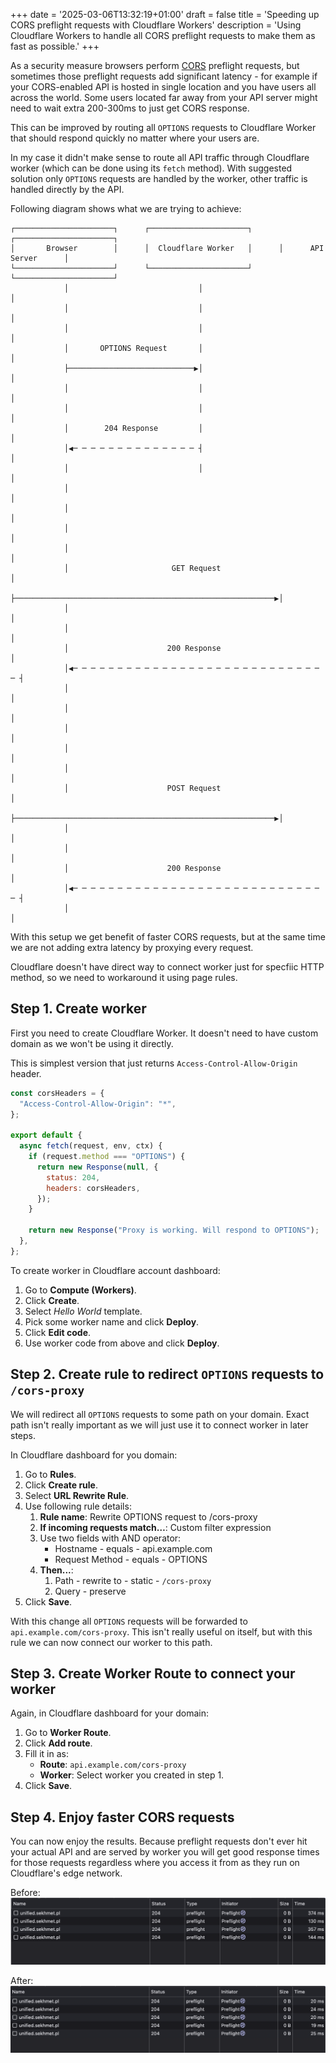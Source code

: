 +++
date = '2025-03-06T13:32:19+01:00'
draft = false
title = 'Speeding up CORS preflight requests with Cloudflare Workers'
description = 'Using Cloudflare Workers to handle all CORS preflight requests to make them as fast as possible.'
+++

As a security measure browsers perform [CORS](https://developer.mozilla.org/en-US/docs/Web/HTTP/CORS)
preflight requests, but sometimes those preflight requests add significant latency -
for example if your CORS-enabled API is hosted in single location and you have users all across the world.
Some users located far away from your API server might need to wait extra 200-300ms to just get CORS response.

This can be improved by routing all `OPTIONS` requests to Cloudflare Worker that should respond
quickly no matter where your users are.

In my case it didn't make sense to route all API traffic through Cloudflare worker (which
can be done using its `fetch` method). With suggested solution only `OPTIONS` requests
are handled by the worker, other traffic is handled directly by the API.

Following diagram shows what we are trying to achieve:

```goat
┌──────────────────────┐      ┌──────────────────────┐      ┌──────────────────────┐
│       Browser        │      │  Cloudflare Worker   │      │      API Server      │
└──────────────────────┘      └──────────────────────┘      └──────────────────────┘
            │                             │                             │
            │                             │                             │
            │                             │                             │
            │       OPTIONS Request       │                             │
            ├────────────────────────────▶│                             │
            │                             │                             │
            │                             │                             │
            │        204 Response         │                             │
            │◀─ ─ ─ ─ ─ ─ ─ ─ ─ ─ ─ ─ ─ ─ ┤                             │
            │                             │                             │
            │                                                           │
            │                                                           │
            │                                                           │
            │                                                           │
            │                       GET Request                         │
            ├──────────────────────────────────────────────────────────▶│
            │                                                           │
            │                                                           │
            │                      200 Response                         │
            │◀─ ─ ─ ─ ─ ─ ─ ─ ─ ─ ─ ─ ─ ─ ─ ─ ─ ─ ─ ─ ─ ─ ─ ─ ─ ─ ─ ─ ─ ┤
            │                                                           │
            │                                                           │
            │                                                           │
            │                                                           │
            │                                                           │
            │                      POST Request                         │
            ├──────────────────────────────────────────────────────────▶│
            │                                                           │
            │                                                           │
            │                      200 Response                         │
            │◀─ ─ ─ ─ ─ ─ ─ ─ ─ ─ ─ ─ ─ ─ ─ ─ ─ ─ ─ ─ ─ ─ ─ ─ ─ ─ ─ ─ ─ ┤
            │                                                           │
```

With this setup we get benefit of faster CORS requests, but at the same time we are not
adding extra latency by proxying every request.

Cloudflare doesn't have direct way to connect worker just for specfiic HTTP method,
so we need to workaround it using page rules.

## Step 1. Create worker

First you need to create Cloudflare Worker. It doesn't need to have custom domain as
we won't be using it directly.

This is simplest version that just returns `Access-Control-Allow-Origin` header.

```js
const corsHeaders = {
  "Access-Control-Allow-Origin": "*",
};

export default {
  async fetch(request, env, ctx) {
    if (request.method === "OPTIONS") {
      return new Response(null, {
        status: 204,
        headers: corsHeaders,
      });
    }

    return new Response("Proxy is working. Will respond to OPTIONS");
  },
};
```

To create worker in Cloudflare account dashboard:

1. Go to **Compute (Workers)**.
2. Click **Create**.
3. Select _Hello World_ template.
4. Pick some worker name and click **Deploy**.
5. Click **Edit code**.
6. Use worker code from above and click **Deploy**.

## Step 2. Create rule to redirect `OPTIONS` requests to `/cors-proxy`

We will redirect all `OPTIONS` requests to some path on your domain. Exact path isn't
really important as we will just use it to connect worker in later steps.

In Cloudflare dashboard for you domain:

1. Go to **Rules**.
2. Click **Create rule**.
3. Select **URL Rewrite Rule**.
4. Use following rule details:
   1. **Rule name**: Rewrite OPTIONS request to /cors-proxy
   2. **If incoming requests match…**: Custom filter expression
   3. Use two fields with AND operator:
      - Hostname - equals - api.example.com
      - Request Method - equals - OPTIONS
   4. **Then...**:
      1. Path - rewrite to - static - `/cors-proxy`
      2. Query - preserve
5. Click **Save**.

With this change all `OPTIONS` requests will be forwarded to `api.example.com/cors-proxy`.
This isn't really useful on itself, but with this rule we can now connect our worker
to this path.

## Step 3. Create Worker Route to connect your worker

Again, in Cloudflare dashboard for your domain:

1. Go to **Worker Route**.
2. Click **Add route**.
3. Fill it in as:
   - **Route**: `api.example.com/cors-proxy`
   - **Worker**: Select worker you created in step 1.
4. Click **Save**.

## Step 4. Enjoy faster CORS requests

You can now enjoy the results. Because preflight requests don't ever hit your actual API
and are served by worker you will get good response times for those requests regardless
where you access it from as they run on Cloudflare's edge network.

Before:
![Preflight response times without worker](direct.png)

After:
![Preflight response times with worker](worker.png)
